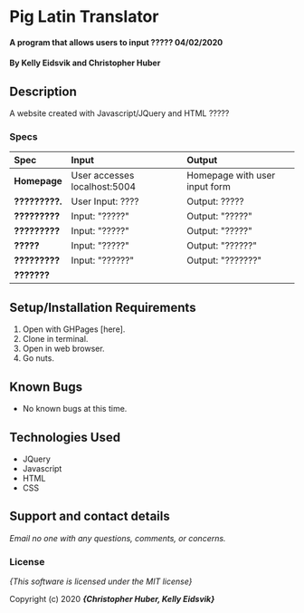 # Pig Latin Translator

#### A program that allows users to input ????? 04/02/2020

#### By **Kelly Eidsvik and Christopher Huber**

## Description

A website created with Javascript/JQuery and HTML ?????


### Specs
| Spec | Input | Output |
| :-------------     | :------------- | :------------- |
| **Homepage** | User accesses localhost:5004 | Homepage with user input form |
| **?????????.**| User Input: ????| Output: ?????|
| **?????????** | Input: "?????" | Output: "?????" |
| **?????????** | Input: "?????" | Output: "?????" |
| **?????** | Input: "?????" | Output: "??????" |
| **?????????** | Input: "??????" | Output: "???????" |
| **???????** 



## Setup/Installation Requirements

1. Open with GHPages [here].
2. Clone in terminal.
3. Open in web browser.
4. Go nuts. 

## Known Bugs
* No known bugs at this time.

## Technologies Used
* JQuery
* Javascript
* HTML
* CSS

## Support and contact details

_Email no one with any questions, comments, or concerns._

### License

*{This software is licensed under the MIT license}*

Copyright (c) 2020 **_{Christopher Huber, Kelly Eidsvik}_**